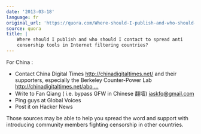 ```yaml
---
date: '2013-03-18'
language: fr
original_url: 'https://quora.com/Where-should-I-publish-and-who-should-I-contact-to-spread-anti-censorship-tools-in-Internet-filtering-countries/answer/Clément-Renaud'
source: quora
title: |
    Where should I publish and who should I contact to spread anti
    censorship tools in Internet filtering countries?
---
```


For China : 

-   Contact China Digital Times <http://chinadigitaltimes.net/> and
    their supporters, especially the Berkeley Counter-Power Lab
    [http://chinadigitaltimes.net/abo ...](http://chinadigitaltimes.net/about/sponsors/)
-   Write to Fan Qiang ( i.e. bypass GFW in Chinese 翻墙)
    <iaskfq@gmail.com>
-   Ping guys at Global Voices
-   Post it on Hacker News

 
Those sources may be able to help you spread the word and support with
introducing community members fighting censorship in other countries.
